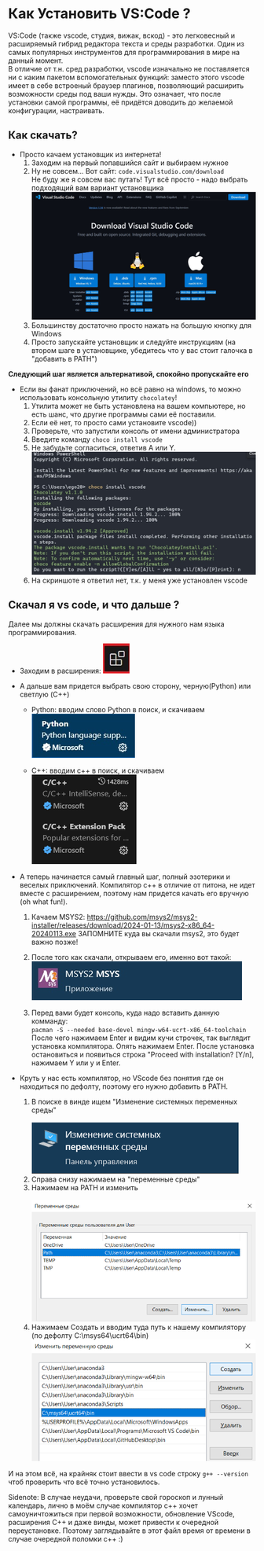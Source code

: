 # Как Установить VS:Code ?

VS:Code (также vscode, студия, вижак, вскод) - это легковесный и расширяемый гибрид редактора текста и среды разработки. Один из самых популярных инструментов для программирования в мире на данный момент.  
В отличие от т.н. сред разработки, vscode изначально не поставляется ни с каким пакетом вспомогательных функций: заместо этого vscode имеет в себе встроеный браузер плагинов, позволяющий расширить возможности среды под ваши нужды. 
Это означает, что после установки самой программы, её придётся доводить до желаемой конфигурации, настраивать. 

## Как скачать?

- Просто качаем установщик из интернета!  
    1. Заходим на первый попавшийся сайт и выбираем нужное  
    2. Ну не совсем... Вот сайт: `code.visualstudio.com/download`  
Не буду же я совсем вас путать! Тут всё просто - надо выбрать подходящий вам вариант установщика
![сайт vscode](assets/vscode_website.jpg)
    3. Большинству достаточно просто нажать на большую кнопку для Windows
    4. Просто запускайте установщик и следуйте инструкциям (на втором шаге в установщике, убедитесь что у вас стоит галочка в "добавить в PATH")

<b>Следующий шаг является альтернативой, спокойно пропускайте его</b>

- Если вы фанат приключений, но всё равно на windows, то можно использовать консольную утилиту `chocolatey`!  
    1. Утилита может не быть установлена на вашем компьютере, но есть шанс, что другие программы сами её поставили.
    2. Если её нет, то просто сами установите vscode))
    3. Проверьте, что запустили консоль от имени администратора
    4. Введите команду `choco install vscode`
    5. Не забудьте согласиться, ответив A или Y.
    ![установка командой](assets/choco_install.jpg)
    6. На скриншоте я ответил нет, т.к. у меня уже установлен vscode

## Скачал я vs code, и что дальше ?

Далее мы должны скачать расширения для нужного нам языка программирования. <br/>  
- Заходим в расширения: ![extensions](assets/vscubes.jpg)
- А дальше вам придется выбрать свою сторону, черную(Python) или светлую (C++)

  - Python: вводим слово Python в поиск, и скачиваем 
![pythonfind](assets/vspython.jpg)

  - C++: вводим с++ в поиск, и скачиваем 
![c++find](assets/vsc++.jpg)

- А теперь начинается самый главный шаг, полный эзотерики и веселых приключений. Компилятор с++ в отличие от питона, не идет вместе с расширением, поэтому нам придется качать его вручную (oh what fun!). 

  1. Качаем MSYS2: https://github.com/msys2/msys2-installer/releases/download/2024-01-13/msys2-x86_64-20240113.exe
ЗАПОМНИТЕ куда вы скачали msys2, это будет важно позже!

  2. После того как скачали, открываем его, именно вот такой: 
![msys2 purple](assets/msys.jpg)

  3. Перед вами будет консоль, куда надо вставить данную комманду:  
`pacman -S --needed base-devel mingw-w64-ucrt-x86_64-toolchain`  
После чего нажимаем Enter и видим кучи строчек, так выглядит установка компилятора. Опять нажимаем Enter.
После установка остановиться и появиться строка "Proceed with installation? [Y/n], нажимаем Y или y и Enter.

- Круть у нас есть компилятор, но VScode без понятия где он находиться по дефолту, поэтому его нужно добавить в PATH.
    1. В поиске в винде ищем "Изменение системных переменных среды" <br/><br/>
![envirmnt var](assets/per.jpg)
    2. Справа снизу нажимаем на "переменные среды"
    3. Нажимаем на PATH и изменить <br/><br/>
![path](assets/path.jpg)  
    4. Нажимаем Создать и вводим туда путь к нашему компилятору (по дефолту C:\msys64\ucrt64\bin) 
![path to msys bin](assets/msyspath.jpg)

И на этом всё, на крайняк стоит ввести в vs code строку `g++ --version` чтоб проверить что всё точно установилось.

Sidenote: В случае неудачи, проверьте свой гороскоп и лунный календарь, лично в моём случае компилятор с++ хочет самоуничтожиться при первой возможности, обновление VScode, расширения C++ и даже винды, может привести к очередной переустановке. Поэтому заглядывайте в этот файл время от времени в случае очередной поломки с++ :)



 
